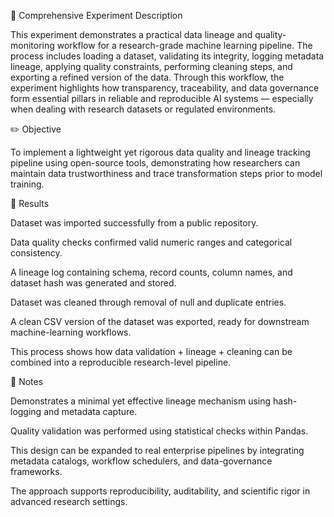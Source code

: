 🧠 Comprehensive Experiment Description

This experiment demonstrates a practical data lineage and quality-monitoring workflow for a research-grade machine learning pipeline. The process includes loading a dataset, validating its integrity, logging metadata lineage, applying quality constraints, performing cleaning steps, and exporting a refined version of the data. Through this workflow, the experiment highlights how transparency, traceability, and data governance form essential pillars in reliable and reproducible AI systems — especially when dealing with research datasets or regulated environments.

✏️ Objective

To implement a lightweight yet rigorous data quality and lineage tracking pipeline using open-source tools, demonstrating how researchers can maintain data trustworthiness and trace transformation steps prior to model training.

📘 Results

Dataset was imported successfully from a public repository.

Data quality checks confirmed valid numeric ranges and categorical consistency.

A lineage log containing schema, record counts, column names, and dataset hash was generated and stored.

Dataset was cleaned through removal of null and duplicate entries.

A clean CSV version of the dataset was exported, ready for downstream machine-learning workflows.

This process shows how data validation + lineage + cleaning can be combined into a reproducible research-level pipeline.

📗 Notes

Demonstrates a minimal yet effective lineage mechanism using hash-logging and metadata capture.

Quality validation was performed using statistical checks within Pandas.

This design can be expanded to real enterprise pipelines by integrating metadata catalogs, workflow schedulers, and data-governance frameworks.

The approach supports reproducibility, auditability, and scientific rigor in advanced research settings.
